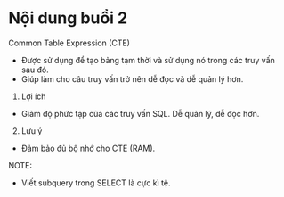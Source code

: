 # Nội dung buổi 2

Common Table Expression (CTE)
- Được sử dụng để tạo bảng tạm thời và sử dụng nó trong các truy vấn sau đó.
- Giúp làm cho câu truy vấn trở nên dễ đọc và dễ quản lý hơn.

1. Lợi ích
- Giảm độ phức tạp của các truy vấn SQL. Dễ quản lý, dễ đọc hơn.

2. Lưu ý
- Đảm bảo đủ bộ nhớ cho CTE (RAM).

NOTE:
* Viết subquery trong SELECT là cực kì tệ.
